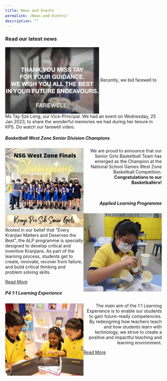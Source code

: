 ```yaml
---
title: News and Events
permalink: /News-and-Events/
description: ""
---
```

### **Read our latest news**

<a href="https://drive.google.com/file/d/1mk3H0l7QidR7BshTEeNzmLLeeyjAuIxw/view?usp=share_link">
<img style="width:60%" align="center" src="/images/MsTayFarewell.png">	
</a>
Recently, we bid farewell to Ms Tay Sze Leng, our Vice-Principal. We had an event on Wednesday, 25 Jan 2023, to share the wonderful memories we had during her tenure in KPS.
Do watch our farewell video.

##### Basketball West Zone Senior Division Champions

<img style="width:50%" align="left" src= "/images/News%20and%20Events/N3.jpg">

<p style="text-align:right" >We are proud to announce that our Senior Girls Basketball Team has emerged as the Champion at the National School Games West Zone Basketball Competition. <b>Congratulations to our Basketballers!</b></p>
<br>
<h5 style="text-align:right"> Applied Learning Programme </h5>
<img style="width:50%" align="right" src="/images/News%20and%20Events/N4.jpg" alt="ALP" style="text-align:right">

<p style="text-align:left"> Rooted in our belief that “Every Kranjian Matters and Deserves the Best”, the ALP programme is specially designed to develop critical and inventive Kranjians. As part of the learning process, students get to create, innovate, recover from failure, and build critical thinking and problem solving skills. </p><a href="/our-curriculum/Signature-Programmes/Applied-Learning-Programme-ALP/"> Read More </a>

<h5 style="text-align:left"> P4 1:1 Learning Experience </h5>
<img style="width:50%" align="left" src="/images/News%20and%20Events/N5.jpg">

<p style="text-align:right">The main aim of the 1:1 Learning Experience is to enable our students to gain future-ready competencies. By redesigning how teachers teach and how students learn with technology, we strive to create a positive and impactful teaching and learning environment.</p> <a href="/our-curriculum/Signature-Programmes/1-1-Learning-Experience/"> Read More </a>
